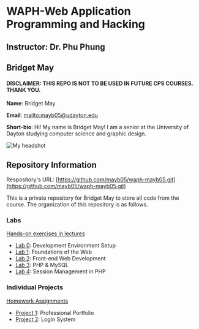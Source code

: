 # WAPH-Web Application Programming and Hacking

## Instructor: Dr. Phu Phung

## Bridget May

#### DISCLAIMER: THIS REPO IS NOT TO BE USED IN FUTURE CPS COURSES. THANK YOU.

**Name**: Bridget May

**Email**: [mailto:mayb05@udayton.edu](mayb05@udayton.edu)

**Short-bio**: Hi! My name is Bridget May! I am a senior at the University of Dayton studying computer science and graphic design. 

![My headshot](https://media.licdn.com/dms/image/v2/D4E03AQHvk8lHxTiECQ/profile-displayphoto-shrink_200_200/profile-displayphoto-shrink_200_200/0/1713551502164?e=2147483647&v=beta&t=SuY7PS2d8f-eDm-pIhqAfLjnjmJ0WVn1xhShCborkbg)

## Repository Information

Respository's URL: [https://github.com/mayb05/waph-mayb05.git](https://github.com/mayb05/waph-mayb05.git)

This is a private repository for Bridget May to store all code from the course. The organization of this repository is as follows.

### Labs 

[Hands-on exercises in lectures](labs) 

  - [Lab 0](labs/lab0): Development Environment Setup 
  - [Lab 1](labs/lab1): Foundations of the Web
  - [Lab 2](labs/lab2): Front-end Web Development
  - [Lab 3](labs/lab3): PHP & MySQL
  - [Lab 4](labs/lab4): Session Management in PHP

### Individual Projects
[Homework Assignments](projects)
- [Project 1](projects/project1): Professional Portfolio
- [Project 2](projects/project2): Login System

